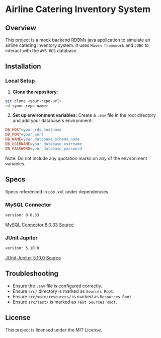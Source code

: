 # Airline Catering Inventory System

## Overview
This project is a mock backend RDBMs java application to simulate an airline catering inventory system.
It uses `Maven framework` and `JDBC` to interact with the `AWS RDS` database.

## Installation

### Local Setup
1. **Clone the repository:**
```sh
git clone <your-repo-url>
cd <your-repo-name>
```

2. **Set up environment variables:**
Create a `.env` file in the root directory and add your database's environment:
 ```ini
DB_HOST=your_rds_hostname
DB_PORT=your_port
DB_NAME=your_database_schema_name
DB_USERNAME=your_database_username
DB_PASSWORD=your_database_password
 ```
Note: Do not include any quotation marks on any of the environment variables.


## Specs
Specs referenced in `pom.xml` under dependencies.

### MySQL Connector
```sh
version: 8.0.33
```
[MySQL Connector 8.0.33 Source](https://repo.maven.apache.org/maven2/mysql/mysql-connector-java/8.0.33/)

### JUnit Jupiter
```sh
version: 5.10.0
```
[JUnit Jupiter 5.10.0 Source](https://mvnrepository.com/artifact/org.junit.jupiter/junit-jupiter-api/5.10.0)

## Troubleshooting
- Ensure the `.env` file is configured correctly.
- Ensure `src/` directory is marked as `Sources Root`.
- Ensure `src/main/resources/` is marked as `Resources Root`.
- Ensure `src/test/` is marked as `Test Sources Root`.


## License
This project is licensed under the MIT License.